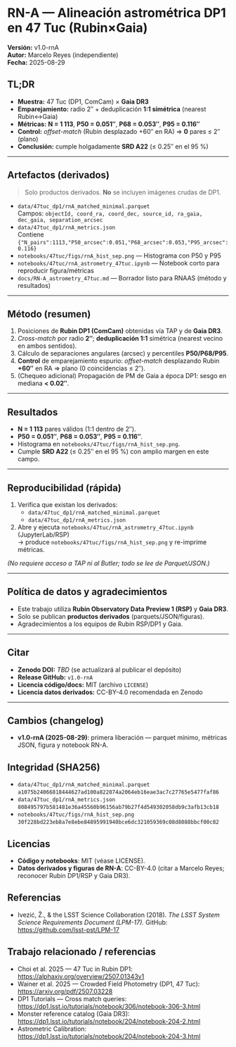 # RN-A — Alineación astrométrica DP1 en 47 Tuc (Rubin×Gaia)

**Versión:** v1.0-rnA  
**Autor:** Marcelo Reyes (independiente)  
**Fecha:** 2025-08-29

## TL;DR
- **Muestra:** 47 Tuc (DP1, ComCam) × **Gaia DR3**  
- **Emparejamiento:** radio 2″ + deduplicación **1:1 simétrica** (nearest Rubin↔Gaia)  
- **Métricas:** **N = 1 113**, **P50 = 0.051″**, **P68 = 0.053″**, **P95 = 0.116″**  
- **Control:** *offset-match* (Rubin desplazado +60″ en RA) ⇒ **0** pares ≤ 2″ (plano)  
- **Conclusión:** cumple holgadamente **SRD A22** (≤ 0.25″ en el 95 %)

---

## Artefactos (derivados)

> Solo productos derivados. **No** se incluyen imágenes crudas de DP1.

- `data/47tuc_dp1/rnA_matched_minimal.parquet`  
  Campos: `objectId, coord_ra, coord_dec, source_id, ra_gaia, dec_gaia, separation_arcsec`
- `data/47tuc_dp1/rnA_metrics.json`  
  Contiene `{"N_pairs":1113,"P50_arcsec":0.051,"P68_arcsec":0.053,"P95_arcsec":0.116}`
- `notebooks/47tuc/figs/rnA_hist_sep.png` — Histograma con P50 y P95
- `notebooks/47tuc/rnA_astrometry_47tuc.ipynb` — Notebook corto para reproducir figura/métricas
- `docs/RN-A_astrometry_47tuc.md` — Borrador listo para RNAAS (método y resultados)

---

## Método (resumen)
1) Posiciones de **Rubin DP1 (ComCam)** obtenidas vía TAP y de **Gaia DR3**.  
2) *Cross-match* por radio **2″**; **deduplicación 1:1** simétrica (nearest vecino en ambos sentidos).  
3) Cálculo de separaciones angulares (arcsec) y percentiles **P50/P68/P95**.  
4) **Control** de emparejamiento espurio: *offset-match* desplazando Rubin **+60″** en RA ⇒ plano (0 coincidencias ≤ 2″).  
5) (Chequeo adicional) Propagación de PM de Gaia a época DP1: sesgo en mediana **< 0.02″**.

---

## Resultados
- **N = 1 113** pares válidos (1:1 dentro de 2″).  
- **P50 = 0.051″**, **P68 = 0.053″**, **P95 = 0.116″**.  
- Histograma en `notebooks/47tuc/figs/rnA_hist_sep.png`.  
- Cumple **SRD A22** (≤ 0.25″ en el 95 %) con amplio margen en este campo.

---

## Reproducibilidad (rápida)
1. Verifica que existan los derivados:
   - `data/47tuc_dp1/rnA_matched_minimal.parquet`  
   - `data/47tuc_dp1/rnA_metrics.json`
2. Abre y ejecuta `notebooks/47tuc/rnA_astrometry_47tuc.ipynb` (JupyterLab/RSP)  
   → produce `notebooks/47tuc/figs/rnA_hist_sep.png` y re-imprime métricas.  

*(No requiere acceso a TAP ni al Butler; todo se lee de Parquet/JSON.)*

---

## Política de datos y agradecimientos
- Este trabajo utiliza **Rubin Observatory Data Preview 1 (RSP)** y **Gaia DR3**.  
- Solo se publican **productos derivados** (parquets/JSON/figuras).  
- Agradecimientos a los equipos de Rubin RSP/DP1 y Gaia.

---

## Citar
- **Zenodo DOI:** _TBD_ (se actualizará al publicar el depósito)  
- **Release GitHub:** `v1.0-rnA`  
- **Licencia código/docs:** MIT (archivo `LICENSE`)  
- **Licencia datos derivados:** CC-BY-4.0 recomendada en Zenodo

---

## Cambios (changelog)
- **v1.0-rnA (2025-08-29)**: primera liberación — parquet mínimo, métricas JSON, figura y notebook RN-A.


## Integridad (SHA256)

- `data/47tuc_dp1/rnA_matched_minimal.parquet`  
  `a1075b24066818444627ad100a822874a2064eb16eae3ac7c27765e5477faf86`
- `data/47tuc_dp1/rnA_metrics.json`  
  `808495797b581481e36a45560b96156ab79b27f4d549302058db9c3afb13cb18`
- `notebooks/47tuc/figs/rnA_hist_sep.png`  
  `30f228bd223eb8a7e8ebe84895991940bce6dc321059369c08d8088bbcf00c82`

## Licencias
- **Código y notebooks**: MIT (véase LICENSE).
- **Datos derivados y figuras de RN-A**: CC-BY-4.0 (citar a Marcelo Reyes; reconocer Rubin DP1/RSP y Gaia DR3).


## Referencias
- Ivezić, Ž., & the LSST Science Collaboration (2018). *The LSST System Science Requirements Document (LPM-17).* GitHub: https://github.com/lsst-pst/LPM-17

## Trabajo relacionado / referencias
- Choi et al. 2025 — 47 Tuc in Rubin DP1: https://alphaxiv.org/overview/2507.01343v1  
- Wainer et al. 2025 — Crowded Field Photometry (DP1, 47 Tuc): https://arxiv.org/pdf/2507.03228  
- DP1 Tutorials — Cross match queries: https://dp1.lsst.io/tutorials/notebook/306/notebook-306-3.html  
- Monster reference catalog (Gaia DR3): https://dp1.lsst.io/tutorials/notebook/204/notebook-204-2.html  
- Astrometric Calibration: https://dp1.lsst.io/tutorials/notebook/204/notebook-204-3.html
